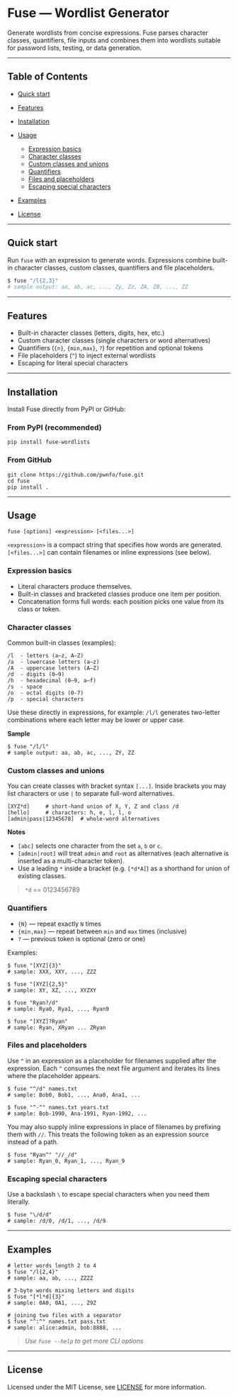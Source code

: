 # Fuse — Wordlist Generator

Generate wordlists from concise expressions. Fuse parses character classes, quantifiers, file inputs and combines them into wordlists suitable for password lists, testing, or data generation.

---

## Table of Contents

* [Quick start](#quick-start)
* [Features](#features)
* [Installation](#installation)
* [Usage](#usage)

  * [Expression basics](#expression-basics)
  * [Character classes](#character-classes)
  * [Custom classes and unions](#custom-classes-and-unions)
  * [Quantifiers](#quantifiers)
  * [Files and placeholders](#files-and-placeholders)
  * [Escaping special characters](#escaping-special-characters)
* [Examples](#examples)
* [License](#license)

---

## Quick start

Run `fuse` with an expression to generate words. Expressions combine built-in character classes, custom classes, quantifiers and file placeholders.

```bash
$ fuse "/l{2,3}"
# sample output: aa, ab, ac, ..., Zy, Zz, ZA, ZB, ..., ZZ
```

---

## Features

* Built-in character classes (letters, digits, hex, etc.)
* Custom character classes (single characters or word alternatives)
* Quantifiers (`{n}`, `{min,max}`, `?`) for repetition and optional tokens
* File placeholders (`^`) to inject external wordlists
* Escaping for literal special characters

---

## Installation

Install Fuse directly from PyPI or GitHub:

### From PyPI (recommended)
```
pip install fuse-wordlists
```

### From GitHub
```
git clone https://github.com/pwnfo/fuse.git
cd fuse
pip install .
```
---

## Usage

```
fuse [options] <expression> [<files...>]
```

`<expression>` is a compact string that specifies how words are generated. `[<files...>]` can contain filenames or inline expressions (see below).

### Expression basics

* Literal characters produce themselves.
* Built-in classes and bracketed classes produce one item per position.
* Concatenation forms full words: each position picks one value from its class or token.

### Character classes

Common built-in classes (examples):

```
/l  - letters (a–z, A–Z)
/a  - lowercase letters (a–z)
/A  - uppercase letters (A–Z)
/d  - digits (0–9)
/h  - hexadecimal (0–9, a–f)
/s  - space
/o  - octal digits (0-7)
/p  - special characters
```

Use these directly in expressions, for example: `/l/l` generates two-letter combinations where each letter may be lower or upper case.

**Sample**

```
$ fuse "/l/l"
# sample output: aa, ab, ac, ..., ZY, ZZ
```

### Custom classes and unions

You can create classes with bracket syntax `[...]`. Inside brackets you may list characters or use `|` to separate full-word alternatives.

```
[XYZ*d]     # short-hand union of X, Y, Z and class /d
[hello]     # characters: h, e, l, l, o
[admin|pass|12345678]  # whole-word alternatives
```

**Notes**

* `[abc]` selects one character from the set `a`, `b` or `c`.
* `[admin|root]` will treat `admin` and `root` as alternatives (each alternative is inserted as a multi-character token).
* Use a leading `*` inside a bracket (e.g. `[*d*A]`) as a shorthand for union of existing classes.
> `*d` == 0123456789

### Quantifiers

* `{N}` — repeat exactly `N` times
* `{min,max}` — repeat between `min` and `max` times (inclusive)
* `?` — previous token is optional (zero or one)

Examples:

```
$ fuse "[XYZ]{3}"
# sample: XXX, XXY, ..., ZZZ

$ fuse "[XYZ]{2,5}"
# sample: XY, XZ, ..., XYZXY

$ fuse "Ryan?/d"
# sample: Rya0, Rya1, ..., Ryan9

$ fuse "[XYZ]?Ryan"
# sample: Ryan, XRyan ... ZRyan
```

### Files and placeholders

Use `^` in an expression as a placeholder for filenames supplied after the expression. Each `^` consumes the next file argument and iterates its lines where the placeholder appears.

```
$ fuse "^/d" names.txt
# sample: Bob0, Bob1, ..., Ana0, Ana1, ...

$ fuse "^-^" names.txt years.txt
# sample: Bob-1990, Ana-1991, Ryan-1992, ...
```

You may also supply inline expressions in place of filenames by prefixing them with `//`. This treats the following token as an expression source instead of a path.

```
$ fuse "Ryan^" "//_/d"
# sample: Ryan_0, Ryan_1, ..., Ryan_9
```

### Escaping special characters

Use a backslash `\` to escape special characters when you need them literally.

```
$ fuse "\/d/d"
# sample: /d/0, /d/1, ..., /d/9
```

---

## Examples

```
# letter words length 2 to 4
$ fuse "/l{2,4}"
# sample: aa, ab, ..., ZZZZ

# 3-byte words mixing letters and digits
$ fuse "[*l*d]{3}"
# sample: 0A0, 0A1, ..., Z9Z

# joining two files with a separator
$ fuse "^:^" names.txt pass.txt
# sample: alice:admin, bob:8888, ...
```

> *Use `fuse --help` to get more CLI options*

---

## License

Licensed under the MIT License, see [LICENSE](./LICENSE) for more information.